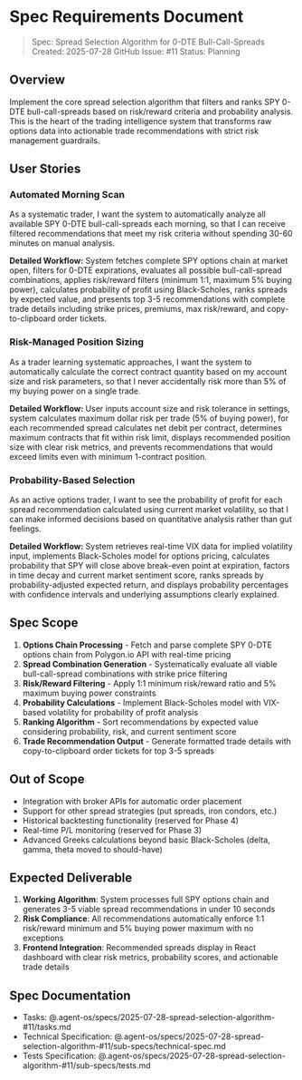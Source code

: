 # Spec Requirements Document

> Spec: Spread Selection Algorithm for 0-DTE Bull-Call-Spreads
> Created: 2025-07-28
> GitHub Issue: #11
> Status: Planning

## Overview

Implement the core spread selection algorithm that filters and ranks SPY 0-DTE bull-call-spreads based on risk/reward criteria and probability analysis. This is the heart of the trading intelligence system that transforms raw options data into actionable trade recommendations with strict risk management guardrails.

## User Stories

### Automated Morning Scan

As a systematic trader, I want the system to automatically analyze all available SPY 0-DTE bull-call-spreads each morning, so that I can receive filtered recommendations that meet my risk criteria without spending 30-60 minutes on manual analysis.

**Detailed Workflow:** System fetches complete SPY options chain at market open, filters for 0-DTE expirations, evaluates all possible bull-call-spread combinations, applies risk/reward filters (minimum 1:1, maximum 5% buying power), calculates probability of profit using Black-Scholes, ranks spreads by expected value, and presents top 3-5 recommendations with complete trade details including strike prices, premiums, max risk/reward, and copy-to-clipboard order tickets.

### Risk-Managed Position Sizing

As a trader learning systematic approaches, I want the system to automatically calculate the correct contract quantity based on my account size and risk parameters, so that I never accidentally risk more than 5% of my buying power on a single trade.

**Detailed Workflow:** User inputs account size and risk tolerance in settings, system calculates maximum dollar risk per trade (5% of buying power), for each recommended spread calculates net debit per contract, determines maximum contracts that fit within risk limit, displays recommended position size with clear risk metrics, and prevents recommendations that would exceed limits even with minimum 1-contract position.

### Probability-Based Selection

As an active options trader, I want to see the probability of profit for each spread recommendation calculated using current market volatility, so that I can make informed decisions based on quantitative analysis rather than gut feelings.

**Detailed Workflow:** System retrieves real-time VIX data for implied volatility input, implements Black-Scholes model for options pricing, calculates probability that SPY will close above break-even point at expiration, factors in time decay and current market sentiment score, ranks spreads by probability-adjusted expected return, and displays probability percentages with confidence intervals and underlying assumptions clearly explained.

## Spec Scope

1. **Options Chain Processing** - Fetch and parse complete SPY 0-DTE options chain from Polygon.io API with real-time pricing
2. **Spread Combination Generation** - Systematically evaluate all viable bull-call-spread combinations with strike price filtering
3. **Risk/Reward Filtering** - Apply 1:1 minimum risk/reward ratio and 5% maximum buying power constraints
4. **Probability Calculations** - Implement Black-Scholes model with VIX-based volatility for probability of profit analysis  
5. **Ranking Algorithm** - Sort recommendations by expected value considering probability, risk, and current sentiment score
6. **Trade Recommendation Output** - Generate formatted trade details with copy-to-clipboard order tickets for top 3-5 spreads

## Out of Scope

- Integration with broker APIs for automatic order placement
- Support for other spread strategies (put spreads, iron condors, etc.)
- Historical backtesting functionality (reserved for Phase 4)
- Real-time P/L monitoring (reserved for Phase 3)
- Advanced Greeks calculations beyond basic Black-Scholes (delta, gamma, theta moved to should-have)

## Expected Deliverable

1. **Working Algorithm**: System processes full SPY options chain and generates 3-5 viable spread recommendations in under 10 seconds
2. **Risk Compliance**: All recommendations automatically enforce 1:1 risk/reward minimum and 5% buying power maximum with no exceptions
3. **Frontend Integration**: Recommended spreads display in React dashboard with clear risk metrics, probability scores, and actionable trade details

## Spec Documentation

- Tasks: @.agent-os/specs/2025-07-28-spread-selection-algorithm-#11/tasks.md
- Technical Specification: @.agent-os/specs/2025-07-28-spread-selection-algorithm-#11/sub-specs/technical-spec.md
- Tests Specification: @.agent-os/specs/2025-07-28-spread-selection-algorithm-#11/sub-specs/tests.md